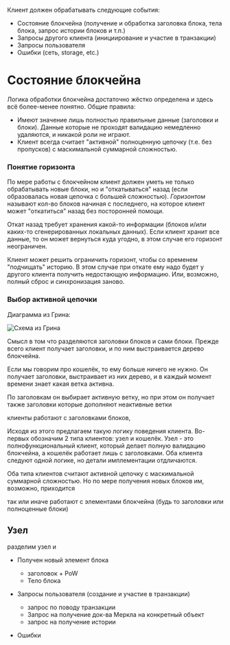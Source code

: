 Клиент должен обрабатывать следующие события:
* Состояние блокчейна (получение и обработка заголовка блока, тела блока, запрос истории блоков и т.п.)
* Запросы другого клиента (инициирование и участие в транзакции)
* Запросы пользователя
* Ошибки (сеть, storage, etc.)

# Состояние блокчейна
Логика обработки блокчейна достаточно жёстко определена и здесь всё более-менее понятно. Общие правила:
* Имеют значение лишь полностью правильные данные (заголовки и блоки). Данные которые не проходят валидацию немедленно удаляются, и никакой роли не играют.
* Клиент всегда считает "активной" полноценную цепочку (т.е. без пропусков) с маскимальной суммарной сложностью.

### Понятие горизонта

По мере работы с блокчейном клиент должен уметь не только обрабатывать новые блоки, но и "откатываться" назад (если образовалась новая цепочка с большей сложностью). _Горизонтом_ называют кол-во блоков начиная с последнего, на которое клиент может "откатиться" назад без посторонней помощи.

Откат назад требует хранения какой-то информации (блоков и/или каких-то сгенерированных локальных данных). Если клиент хранит все данные, то он может вернуться куда угодно, в этом случае его горизонт неограничен.

Клиент может решить ограничить горизонт, чтобы со временем "подчищать" историю. В этом случае при откате ему надо будет у другого клиента получить недостающую информацию. Или, возможно, полный сброс и синхронизация заново.

### Выбор активной цепочки

Диаграмма из Грина:

![Схема из Грина](https://github.com/beam-mw/grin/blob/master/doc/chain/images/sync_on_fork.png)

Смысл в том что разделяются заголовки блоков и сами блоки. Прежде всего клиент получает заголовки, и по ним выстраивается дерево блокчейна.

Если мы говорим про кошелёк, то ему больше ничего не нужно. Он получает заголовки, выстраивает из них дерево, и в каждый момент времени знает какая ветка активна.


По заголовкам он выбирает активную ветку, но при этом он получает также заголовки которые дополняют неактивные ветки



клиенты работают с заголовками блоков, 



Исходя из этого предлагаем такую логику поведения клиента. Во-первых обозначим 2 типа клиентов: узел и кошелёк. Узел - это полнофункциональный клиент, который делает полную валидацию блокчейна, а кошелёк работает лишь с заголовками. Оба клиента следуют одной логике, но детали имплементации отдличаются.


Оба типа клиентов считают активной цепочку с маскимальной суммарной сложностью. Но по мере получения новых блоков им, возможно, приходится 

так или иначе работают с элементами блокчейна (будь то заголовки или полноценные блоки)

## Узел


разделим узел и 


   * Получен новый элемент блока
      * заголовок + PoW
      * Тело блока
* Запросы пользователя (создание и участие в транзакции)
   * запрос по поводу транзакции
   * Запрос на получение док-ва Меркла на конкретный объект
   * запрос на получение истории

* Ошибки
